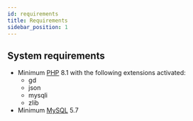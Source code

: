 ```yaml
---
id: requirements
title: Requirements
sidebar_position: 1
---
```


## System requirements

* Minimum [PHP](https://php.net/) 8.1 with the following extensions activated:
  * gd
  * json
  * mysqli
  * zlib
* Minimum [MySQL](https://www.mysql.com/) 5.7
